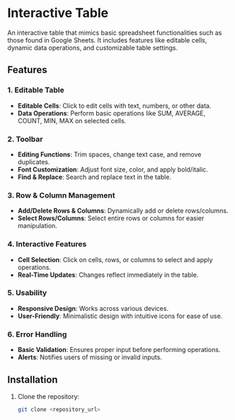 # Interactive Table

An interactive table that mimics basic spreadsheet functionalities such as those found in Google Sheets. It includes features like editable cells, dynamic data operations, and customizable table settings.

## Features

### 1. **Editable Table**
   - **Editable Cells**: Click to edit cells with text, numbers, or other data.
   - **Data Operations**: Perform basic operations like SUM, AVERAGE, COUNT, MIN, MAX on selected cells.

### 2. **Toolbar**
   - **Editing Functions**: Trim spaces, change text case, and remove duplicates.
   - **Font Customization**: Adjust font size, color, and apply bold/italic.
   - **Find & Replace**: Search and replace text in the table.

### 3. **Row & Column Management**
   - **Add/Delete Rows & Columns**: Dynamically add or delete rows/columns.
   - **Select Rows/Columns**: Select entire rows or columns for easier manipulation.

### 4. **Interactive Features**
   - **Cell Selection**: Click on cells, rows, or columns to select and apply operations.
   - **Real-Time Updates**: Changes reflect immediately in the table.

### 5. **Usability**
   - **Responsive Design**: Works across various devices.
   - **User-Friendly**: Minimalistic design with intuitive icons for ease of use.

### 6. **Error Handling**
   - **Basic Validation**: Ensures proper input before performing operations.
   - **Alerts**: Notifies users of missing or invalid inputs.

## Installation

1. Clone the repository:
   ```bash
   git clone <repository_url>
